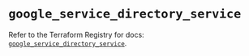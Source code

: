 # `google_service_directory_service`

Refer to the Terraform Registry for docs: [`google_service_directory_service`](https://registry.terraform.io/providers/hashicorp/google-beta/5.39.1/docs/resources/google_service_directory_service).
